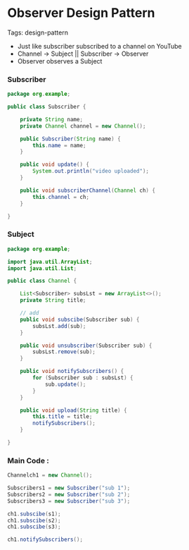 # Observer Design Pattern

Tags: design-pattern

- Just like subscriber subscribed to a channel on YouTube
- Channel → Subject || Subscriber → Observer
- Observer observes a Subject

### Subscriber

```java
package org.example;

public class Subscriber {

    private String name;
    private Channel channel = new Channel();

    public Subscriber(String name) {
        this.name = name;
    }

    public void update() {
        System.out.println("video uploaded");
    }

    public void subscriberChannel(Channel ch) {
        this.channel = ch;
    }

}
```

### Subject

```java
package org.example;

import java.util.ArrayList;
import java.util.List;

public class Channel {

    List<Subscriber> subsLst = new ArrayList<>();
    private String title;

    // add
    public void subscibe(Subscriber sub) {
        subsLst.add(sub);
    }

    public void unsubscriber(Subscriber sub) {
        subsLst.remove(sub);
    }

    public void notifySubscribers() {
        for (Subscriber sub : subsLst) {
            sub.update();
        }
    }

    public void upload(String title) {
        this.title = title;
        notifySubscribers();
    }

}
```

### Main Code :

```java
Channelch1 = new Channel();

Subscribers1 = new Subscriber("sub 1");
Subscribers2 = new Subscriber("sub 2");
Subscribers3 = new Subscriber("sub 3");

ch1.subscibe(s1);
ch1.subscibe(s2);
ch1.subscibe(s3);

ch1.notifySubscribers();
```